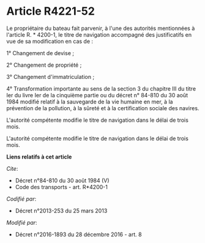 # Article R4221-52

Le propriétaire du bateau fait parvenir, à l'une des autorités mentionnées à l'article R. * 4200-1, le titre de navigation
accompagné des justificatifs en vue de sa modification en cas de : 

1° Changement de devise ; 

2° Changement de propriété ; 

3° Changement d'immatriculation ; 

4° Transformation importante au sens de la section 3 du chapitre III du titre Ier du livre Ier de la cinquième partie ou du
décret n° 84-810 du 30 août 1984 modifié relatif à la sauvegarde de la vie humaine en mer, à la prévention de la pollution, à
la sûreté et à la certification sociale des navires. 

L'autorité compétente modifie le titre de navigation dans le délai de trois mois. 

L'autorité compétente modifie le titre de navigation dans le délai de trois mois.

**Liens relatifs à cet article**

_Cite_:

  - Décret n°84-810 du 30 août 1984 (V)
  - Code des transports - art. R*4200-1

_Codifié par_:

  - Décret n°2013-253 du 25 mars 2013

_Modifié par_:

  - Décret n°2016-1893 du 28 décembre 2016 - art. 8

